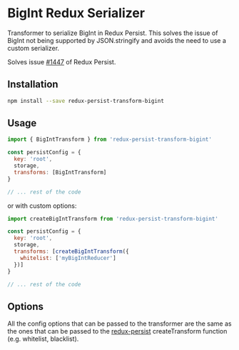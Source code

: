 # BigInt Redux Serializer
Transformer to serialize BigInt in Redux Persist. This solves the issue of BigInt not being supported by JSON.stringify and avoids the need to use a custom serializer.

Solves issue [#1447](https://github.com/rt2zz/redux-persist/issues/1447) of Redux Persist.

## Installation
```bash
npm install --save redux-persist-transform-bigint
```

## Usage
```javascript   
import { BigIntTransform } from 'redux-persist-transform-bigint'

const persistConfig = {
  key: 'root',
  storage,
  transforms: [BigIntTransform]
}

// ... rest of the code
```


or with custom options:

```javascript
import createBigIntTransform from 'redux-persist-transform-bigint'

const persistConfig = {
  key: 'root',
  storage,
  transforms: [createBigIntTransform({
    whitelist: ['myBigIntReducer']
  })]
}

// ... rest of the code
```

## Options
All the config options that can be passed to the transformer are the same as the ones that can be passed to the [redux-persist](https://github.com/rt2zz/redux-persist#transforms) createTransform function (e.g. whitelist, blacklist).
